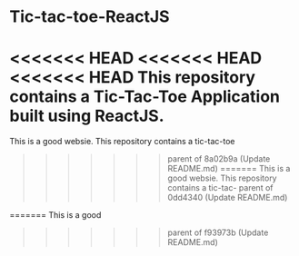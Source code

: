 # Tic-tac-toe-ReactJS
<<<<<<< HEAD
<<<<<<< HEAD
<<<<<<< HEAD
This repository contains a Tic-Tac-Toe Application built using ReactJS.
=======
This is a good websie. This repository contains a tic-tac-toe
>>>>>>> parent of 8a02b9a (Update README.md)
=======
This is a good websie. This repository contains a tic-tac-
>>>>>>> parent of 0dd4340 (Update README.md)


=======
This is a good
>>>>>>> parent of f93973b (Update README.md)
